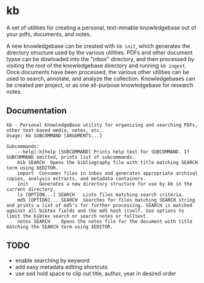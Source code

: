 # kb
A set of utilities for creating a personal, text-minable knowledgebase out of your pdfs, documents, and notes.

A new knowledgebase can be created with `kb init`, which generates the directory structure used by the various utilities. PDFs and other document typse can be dowloaded into the "inbox" directory, and then processed by visiting the root of the knowledgebase directory and running `kb ingest`. Once documents have been processed, the various other utilities can be used to search, annotate, and analyze the collection. Knowledgebases can be created per project, or as one all-purpose knowledgebase for research notes.

## Documentation
```
kb - Personal KnowledgeBase utility for organizing and searching PDFs, other text-based media, notes, etc.
Usage: kb SUBCOMMAND [ARGUMENTS...]

Subcommands:
	--help|-h|help [SUBCOMMAND]	Prints help text for SUBCOMMAND. If SUBCOMMAND omitted, prints list of subcommands.
	bib SEARCH	Opens the bibliography file with title matching SEARCH term using $EDITOR.
	import 	Consumes files in inbox and generates appropriate archival copies, analysis extracts, and metadata containers.
	init 	Generates a new directory structure for use by kb in the current directory.
	ls [OPTION...] SEARCH	Lists files matching search criteria.
	md5 [OPTION]... SEARCH	Searches for files matching SEARCH string and prints a list of md5's for further processing. SEARCH is matched against all bibtex fields and the md5 hash itself. Use options to limit the bibtex search or search notes or fulltext.
	notes SEARCH	Opens the notes file for the document with title matching the SEARCH term using $EDITOR.	
```
## TODO
- enable searching by keyword
- add easy metadata editing shortcuts
- use sed hold space to clip out title, author, year in desired order
